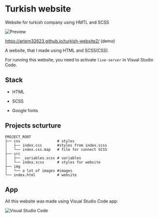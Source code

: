 # Turkish website

Website for turkish company using HMTL and SCSS

![Preview](https://user-images.githubusercontent.com/97308198/229359307-d5741aa3-459e-42d0-813a-79dce5e5cd71.png)

https://artem32623.github.io/turkish-website2/ (demo)


A website, that I made using HTML and SCSS(CSS). 

For running this website, you need to activate `live-server` in Visual Studio Code. 


## Stack

- HTML
* SCSS
+ Google fonts


## Projects scturture 

```
PROJECT_ROOT
├── css                 # styles
│   ├── index.css       #styles from index.scss
│   └── index.css.map   # file for connect SCSS
├── src
│   ├── _variables.scss # variables
│   └── index.scss      # styles for website
├── img 
│   └── a lot of images #images
└── index.html          # website
```

## App 

All this website was made using Visual Studio Code app: 

![Visual Studio Code](https://user-images.githubusercontent.com/97308198/229360756-b2ad6268-0723-4ade-962a-aff414df49df.png)

